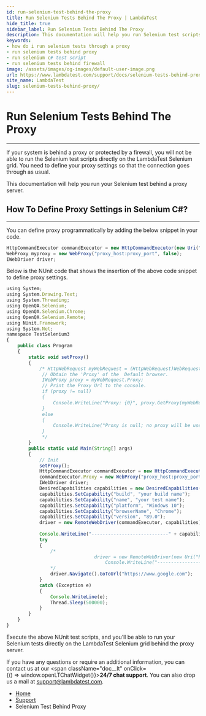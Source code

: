 ```yaml
---
id: run-selenium-test-behind-the-proxy
title: Run Selenium Tests Behind The Proxy | LambdaTest
hide_title: true
sidebar_label: Run Selenium Tests Behind The Proxy
description: This documentation will help you run Selenium test scripts if your system is behind a proxy or have a firewall configuration.
keywords:
- how do i run selenium tests through a proxy
- run selenium tests behind proxy
- run selenium c# test script
- run selenium tests behind firewall
image: /assets/images/og-images/default-user-image.png
url: https://www.lambdatest.com/support/docs/selenium-tests-behind-proxy/
site_name: LambdaTest
slug: selenium-tests-behind-proxy/
---
```


<script type="application/ld+json"
      dangerouslySetInnerHTML={{ __html: JSON.stringify({
       "@context": "https://schema.org",
        "@type": "BreadcrumbList",
        "itemListElement": [{
          "@type": "ListItem",
          "position": 1,
          "name": "Home",
          "item": "https://www.lambdatest.com"
        },{
          "@type": "ListItem",
          "position": 2,
          "name": "Support",
          "item": "https://www.lambdatest.com/support/docs/"
        },{
          "@type": "ListItem",
          "position": 3,
          "name": "Selenium Test Behind Proxy",
          "item": "https://www.lambdatest.com/support/docs/selenium-tests-behind-proxy/"
        }]
      })
    }}
></script>

# Run Selenium Tests Behind The Proxy
* * *

If your system is behind a proxy or protected by a firewall, you will not be able to run the Selenium test scripts directly on the LambdaTest Selenium grid. You need to define your proxy settings so that the connection goes through as usual.

This documentation will help you run your Selenium test behind a proxy server.

## How To Define Proxy Settings in Selenium C#?

* * *

You can define proxy programmatically by adding the below snippet in your code.

```javascript
HttpCommandExecutor commandExecutor = new HttpCommandExecutor(new Uri("https://username:accesskey@hub.lambdatest.com/"), TimeSpan.FromSeconds(60));
WebProxy myproxy = new WebProxy("proxy_host:proxy_port", false);
IWebDriver driver;
```

Below is the NUnit code that shows the insertion of the above code snippet to define proxy settings.

```javascript
using System;
using System.Drawing.Text;
using System.Threading;
using OpenQA.Selenium;
using OpenQA.Selenium.Chrome;
using OpenQA.Selenium.Remote;
using NUnit.Framework;
using System.Net;
namespace TestSelenium3
{
    public class Program
    {
        static void setProxy()
        {
            /* HttpWebRequest myWebRequest = (HttpWebRequest)WebRequest.Create("http://3.86.55.62:8888");
             // Obtain the 'Proxy' of the  Default browser.  
             IWebProxy proxy = myWebRequest.Proxy;
             // Print the Proxy Url to the console.
             if (proxy != null)
             {
                 Console.WriteLine("Proxy: {0}", proxy.GetProxy(myWebRequest.RequestUri));
             }
             else
             {
                 Console.WriteLine("Proxy is null; no proxy will be used");
             }
             */
        }
        public static void Main(String[] args)
        {
            // Init
            setProxy();
            HttpCommandExecutor commandExecutor = new HttpCommandExecutor(new Uri("https://username:accesskey@hub.lambdatest.com/"), TimeSpan.FromSeconds(60));
            commandExecutor.Proxy = new WebProxy("proxy_host:proxy_port", false);
            IWebDriver driver;
            DesiredCapabilities capabilities = new DesiredCapabilities();
            capabilities.SetCapability("build", "your build name");
            capabilities.SetCapability("name", "your test name");
            capabilities.SetCapability("platform", "Windows 10");
            capabilities.SetCapability("browserName", "Chrome");
            capabilities.SetCapability("version", "89.0");
            driver = new RemoteWebDriver(commandExecutor, capabilities);
            
            Console.WriteLine("----------------------------" + capabilities + "#####################################");
            try
            {
                /*
                                driver = new RemoteWebDriver(new Uri("https://username:accesskey@hub.lambdatest.com/"), capability);
                                    Console.WriteLine("----------------------------" + driver + "#####################################");
                */
                driver.Navigate().GoToUrl("https://www.google.com");
            }
            catch (Exception e)
            {
                Console.WriteLine(e);
                Thread.Sleep(500000);
            }
        }
    }
}
```

Execute the above NUnit test scripts, and you’ll be able to run your Selenium tests directly on the LambdaTest Selenium grid behind the proxy server.

If you have any questions or require an additional information, you can contact us at our <span className="doc__lt" onClick={() => window.openLTChatWidget()}>**24/7 chat support**</span>. You can also drop us a mail at support@lambdatest.com.

<nav aria-label="breadcrumbs">
  <ul className="breadcrumbs">
    <li className="breadcrumbs__item">
      <a className="breadcrumbs__link" target="_self" href="https://www.lambdatest.com">
        Home
      </a>
    </li>
    <li className="breadcrumbs__item">
      <a className="breadcrumbs__link" target="_self" href="https://www.lambdatest.com/support/docs/">
        Support
      </a>
    </li>
    <li className="breadcrumbs__item breadcrumbs__item--active">
      <span className="breadcrumbs__link">
        Selenium Test Behind Proxy
      </span>
    </li>
  </ul>
</nav>